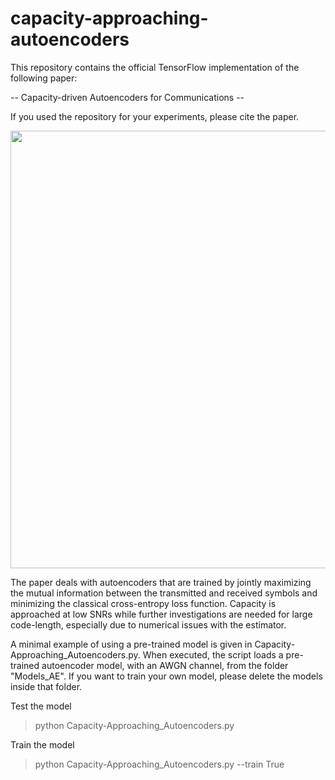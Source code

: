 # capacity-approaching-autoencoders
This repository contains the official TensorFlow implementation of the following paper:

-- Capacity-driven Autoencoders for Communications --

If you used the repository for your experiments, please cite the paper.

<img src="https://github.com/nuletizia/capacity-approaching-autoencoders/blob/master/teaser.png" width=700>

The paper deals with autoencoders that are trained by jointly maximizing the mutual information between the transmitted and received symbols and minimizing the classical cross-entropy loss function. Capacity is approached at low SNRs while further investigations are needed for large code-length, especially due to numerical issues with the estimator. 

A minimal example of using a pre-trained model is given in Capacity-Approaching_Autoencoders.py. When executed, the script loads a pre-trained autoencoder model, with an AWGN channel, from the folder "Models_AE". If you want to train your own model, please delete the models inside that folder.

Test the model
> python Capacity-Approaching_Autoencoders.py

Train the model

> python Capacity-Approaching_Autoencoders.py --train True
